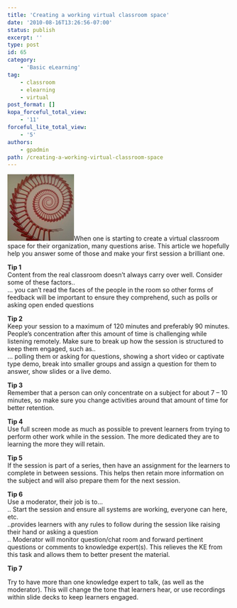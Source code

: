 ```yaml
---
title: 'Creating a working virtual classroom space'
date: '2010-08-16T13:26:56-07:00'
status: publish
excerpt: ''
type: post
id: 65
category:
    - 'Basic eLearning'
tag:
    - classroom
    - elearning
    - virtual
post_format: []
kopa_forceful_total_view:
    - '11'
forceful_lite_total_view:
    - '5'
authors:
    - gpadmin
path: /creating-a-working-virtual-classroom-space
---
```

[![](/content/uploads/2010/06/IMG_0182-150x150.jpg "IMG_0182")](/content/uploads/2010/06/IMG_0182.jpg)When one is starting to create a virtual classroom space for their organization, many questions arise. This article we hopefully help you answer some of those and make your first session a brilliant one.

**Tip 1**  
Content from the real classroom doesn’t always carry over well. Consider some of these factors..  
… you can’t read the faces of the people in the room so other forms of feedback will be important to ensure they comprehend, such as polls or asking open ended questions

**Tip 2**  
Keep your session to a maximum of 120 minutes and preferably 90 minutes. People’s concentration after this amount of time is challenging while listening remotely. Make sure to break up how the session is structured to keep them engaged, such as..  
… polling them or asking for questions, showing a short video or captivate type demo, break into smaller groups and assign a question for them to answer, show slides or a live demo.

**Tip 3**  
Remember that a person can only concentrate on a subject for about 7 – 10 minutes, so make sure you change activities around that amount of time for better retention.

**Tip 4**  
Use full screen mode as much as possible to prevent learners from trying to perform other work while in the session. The more dedicated they are to learning the more they will retain.

**Tip 5**  
If the session is part of a series, then have an assignment for the learners to complete in between sessions. This helps then retain more information on the subject and will also prepare them for the next session.

**Tip 6**  
Use a moderator, their job is to…  
.. Start the session and ensure all systems are working, everyone can here, etc.  
..provides learners with any rules to follow during the session like raising their hand or asking a question  
.. Moderator will monitor question/chat room and forward pertinent questions or comments to knowledge expert(s). This relieves the KE from this task and allows them to better present the material.

**Tip 7**

Try to have more than one knowledge expert to talk, (as well as the moderator). This will change the tone that learners hear, or use recordings within slide decks to keep learners engaged.